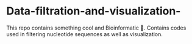 # Data-filtration-and-visualization-
This repo contains something cool and Bioinformatic 🤗. 
Contains codes used in filtering nucleotide sequences as well as visualization. 
 
